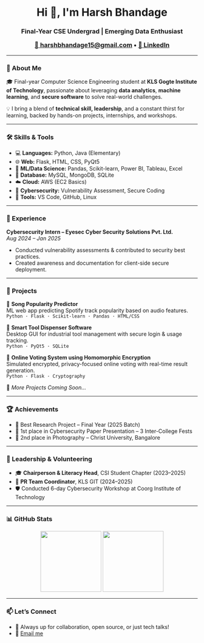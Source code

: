 <h1 align="center">Hi 👋, I'm Harsh Bhandage</h1>
<h3 align="center">Final-Year CSE Undergrad | Emerging Data Enthusiast 

<p align="center">
  <a href="mailto:harshbhandage15@gmail.com">📧 harshbhandage15@gmail.com</a> • 
  <a href="https://www.linkedin.com/in/harshbhandage/">💼 LinkedIn</a>
</p>

---

### 🧠 About Me

🎓 Final-year Computer Science Engineering student at **KLS Gogte Institute of Technology**, passionate about leveraging **data analytics**, **machine learning**, and **secure software** to solve real-world challenges.

💡 I bring a blend of **technical skill, leadership**, and a constant thirst for learning, backed by hands-on projects, internships, and workshops.

---

### 🛠️ Skills & Tools

- 💻 **Languages:** Python, Java (Elementary)
- 🌐 **Web:** Flask, HTML, CSS, PyQt5
- 🧠 **ML/Data Science:** Pandas, Scikit-learn, Power BI, Tableau, Excel
- 🧪 **Database:** MySQL, MongoDB, SQLite
- ☁️ **Cloud:** AWS (EC2 Basics)
- 🔐 **Cybersecurity:** Vulnerability Assessment, Secure Coding
- 🔧 **Tools:** VS Code, GitHub, Linux

---

### 💼 Experience

**Cybersecurity Intern – Eyesec Cyber Security Solutions Pvt. Ltd.**  
_Aug 2024 – Jan 2025_  
- Conducted vulnerability assessments & contributed to security best practices.  
- Created awareness and documentation for client-side secure deployment.

---

### 🚀 Projects

📌 **Song Popularity Predictor**  
ML web app predicting Spotify track popularity based on audio features.  
`Python · Flask · Scikit-learn · Pandas · HTML/CSS`

📌 **Smart Tool Dispenser Software**  
Desktop GUI for industrial tool management with secure login & usage tracking.  
`Python · PyQt5 · SQLite`

📌 **Online Voting System using Homomorphic Encryption**  
Simulated encrypted, privacy-focused online voting with real-time result generation.  
`Python · Flask · Cryptography`

📌 _More Projects Coming Soon..._

---

### 🏆 Achievements

- 🥇 Best Research Project – Final Year (2025 Batch)  
- 🥇 1st place in Cybersecurity Paper Presentation – 3 Inter-College Fests  
- 🥈 2nd place in Photography – Christ University, Bangalore  

---

### 👥 Leadership & Volunteering

- 🎓 **Chairperson & Literacy Head**, CSI Student Chapter (2023–2025)  
- 📢 **PR Team Coordinator**, KLS GIT (2024–2025)  
- 🛡️ Conducted 6-day Cybersecurity Workshop at Coorg Institute of Technology  

---

### 📊 GitHub Stats

<p align="center">
  <img src="https://github-readme-stats.vercel.app/api?username=harshbhandage&show_icons=true&theme=radical" height="160"/>
  <img src="https://github-readme-streak-stats.herokuapp.com/?user=harshbhandage&theme=radical" height="160"/>
</p>

---

### 📫 Let’s Connect

- 💬 Always up for collaboration, open source, or just tech talks!
- 📨 [Email me](mailto:harshbhandage15@gmail.com)
